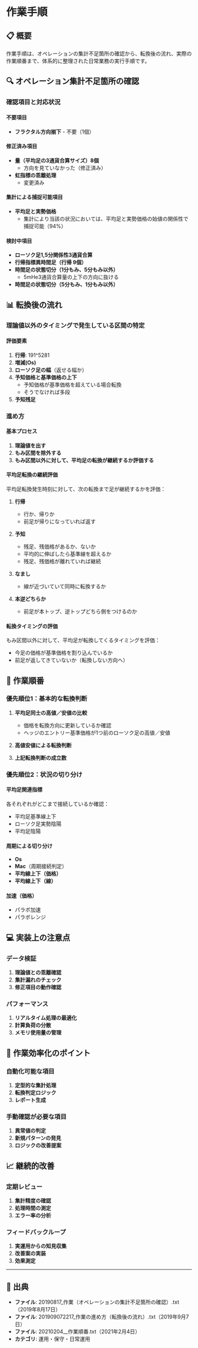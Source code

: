 # 作業手順

## 📋 概要

作業手順は、オペレーションの集計不足箇所の確認から、転換後の流れ、実際の作業順番まで、体系的に整理された日常業務の実行手順です。

## 🔍 オペレーション集計不足箇所の確認

### 確認項目と対応状況

#### 不要項目
- **フラクタル方向揃下** - 不要（1個）

#### 修正済み項目
- **量（平均足の3通貨合算サイズ）8個**
  - 方向を見ていなかった（修正済み）
- **虹指標の乖離処理**
  - 変更済み

#### 集計による捕捉可能項目
- **平均足と実勢価格**
  - 集計により当該の状況においては、平均足と実勢価格の始値の関係性で捕捉可能（94%）

#### 検討中項目
- **ローソク足1,5分関係性3通貨合算**
- **行帰指標異時間足（行帰 9個）**
- **時間足の状態切分（1分もみ、5分もみ以外）**
  - 5mHe3通貨合算量の上下の方向に抜ける
- **時間足の状態切分（5分もみ、1分もみ以外）**

## 📊 転換後の流れ

### 理論値以外のタイミングで発生している区間の特定

#### 評価要素
1. **行帰**: 191^5281
2. **増減(Os)**
3. **ローソク足の幅**（返せる幅か）
4. **予知価格と基準価格の上下**
   - 予知価格が基準価格を超えている場合転換
   - そうでなければ多段
5. **予知残足**

### 進め方

#### 基本プロセス
1. **理論値を出す**
2. **もみ区間を除外する**
3. **もみ区間以外に対して、平均足の転換が継続するか評価する**

#### 平均足転換の継続評価
平均足転換発生時刻に対して、次の転換まで足が継続するかを評価：

1. **行帰**
   - 行か、帰りか
   - 前足が帰りになっていれば返す

2. **予知**
   - 残足、残価格があるか、ないか
   - 平均的に伸ばしたら基準線を超えるか
   - 残足、残価格が離れていれば継続

3. **なまし**
   - 線が近づいていて同時に転換するか

4. **本逆どちらか**
   - 前足が本トップ、逆トップどちら側をつけるのか

#### 転換タイミングの評価
もみ区間以外に対して、平均足が転換してくるタイミングを評価：
- 今足の価格が基準価格を割り込んでいるか
- 前足が返してきていないか（転換しない方向へ）

## 🎯 作業順番

### 優先順位1：基本的な転換判断
1. **平均足同士の高値／安値の比較**
   - 価格を転換方向に更新しているか確認
   - ヘッジのエントリー基準価格が1つ前のローソク足の高値／安値

2. **高値安値による転換判断**
3. **上記転換判断の成立数**

### 優先順位2：状況の切り分け

#### 平均足関連指標
各それぞれがどこまで接続しているか確認：
- 平均足基準線上下
- ローソク足実勢陰陽
- 平均足陰陽

#### 周期による切り分け
- **Os**
- **Mac**（周期接続判定）
- **平均線上下（価格）**
- **平均線上下（線）**

#### 加速（価格）
- パラボ加速
- パラボレンジ

## 💻 実装上の注意点

### データ検証
1. **理論値との乖離確認**
2. **集計漏れのチェック**
3. **修正項目の動作確認**

### パフォーマンス
1. **リアルタイム処理の最適化**
2. **計算負荷の分散**
3. **メモリ使用量の管理**

## 🔧 作業効率化のポイント

### 自動化可能な項目
1. **定型的な集計処理**
2. **転換判定ロジック**
3. **レポート生成**

### 手動確認が必要な項目
1. **異常値の判定**
2. **新規パターンの発見**
3. **ロジックの改善提案**

## 📈 継続的改善

### 定期レビュー
1. **集計精度の確認**
2. **処理時間の測定**
3. **エラー率の分析**

### フィードバックループ
1. **実運用からの知見収集**
2. **改善案の実装**
3. **効果測定**

---

## 📅 出典
- **ファイル**: 20190817_作業（オペレーションの集計不足箇所の確認）.txt（2019年8月17日）
- **ファイル**: 201909072217_作業の進め方（転換後の流れ）.txt（2019年9月7日）
- **ファイル**: 20210204__作業順番.txt（2021年2月4日）
- **カテゴリ**: 運用・保守・日常運用